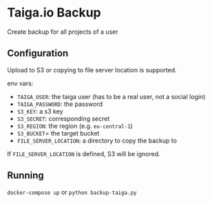 # Taiga.io Backup

Create backup for all projects of a user

## Configuration

Upload to S3 or copying to file server location is supported.

env vars:

* `TAIGA_USER`: the taiga user (has to be a real user, not a social login)
* `TAIGA_PASSWORD`: the password
* `S3_KEY`: a s3 key
* `S3_SECRET`: corresponding secret
* `S3_REGION`: the region (e.g. `eu-central-1`)
* `S3_BUCKET`= the target bucket
* `FILE_SERVER_LOCATION`: a directory to copy the backup to

If `FILE_SERVER_LOCATION` is defined, S3 will be ignored.

## Running

`docker-compose up` or `python backup-taiga.py`
